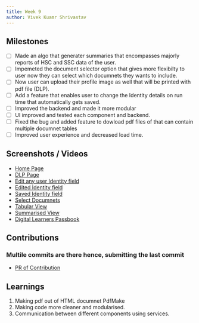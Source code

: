 ```yaml
---
title: Week 9
author: Vivek Kuamr Shrivastav
---
```


## Milestones
- [ ] Made an algo that generater summaries that encompasses majorly reports of HSC and SSC data of the user.
- [ ] Impemeted the document selector option that gives more flexibilty to user now they can select which documnets they wants to include.
- [ ] Now user can upload their profile image as well that will be printed with pdf file (DLP).
- [ ] Add a feature that enables user to change the Identity details on run time that automatically gets saved.
- [ ] Improved the backend and made it more modular
- [ ] UI improved and tested each component and backend.
- [ ] Fixed the bug and added feature to dowload pdf files of that can contain multiple documnet tables
- [ ] Improved user experience and decreased load time.

## Screenshots / Videos 
- [Home Page](./updates/assets/HomePage.png) 
- [DLP Page](./updates/assets/DlpPage.png) 
- [Edit any user Identity field](./updates/assets/EditableField.png) 
- [Edited Identity field](./updates/assets/EditedField.png) 
- [Saved Identity field](./updates/assets/SavedFieldEntry.png) 
- [Select Documnets](./updates/assets/SelectingDocs.png) 
- [Tabular View](./updates/assets/FetchedTable.png) 
- [Summarised View](./updates/assets/Summariser.png) 
- [Digital Learners Passbook](./updates/assets/DigitalLearnersPassbook.png) 

## Contributions
### Multile commits are there hence, submitting the last commit
- [PR of Contribution](https://github.com/Vivek-Kumar-Shrivastav/DIKSHA-Learners-Passbook-Creation/commit/b727fc04c81eca5a03720974068f721501c1fbeb)

## Learnings

1. Making pdf out of HTML documnet PdfMake 
2. Making code more cleaner and modularised.
3. Communication between different components using services.
